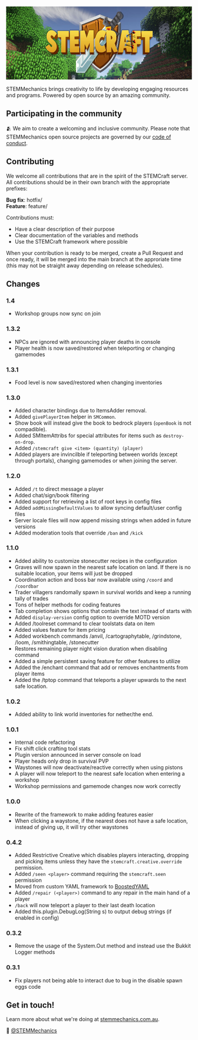 <p align="center"><img src="https://github.com/STEMMechanics/.github/blob/main/stemcraft-sky-logo.jpg?raw=true" width="666" height="198"></p>

STEMMechanics brings creativity to life by developing engaging resources and programs. Powered by open source by an amazing community.

## Participating in the community

🫂 We aim to create a welcoming and inclusive community. Please note that STEMMechanics open source projects are governed by our [code of conduct](code-of-conduct.md).

## Contributing

We welcome all contributions that are in the spirit of the STEMCraft server. All contributions should be in their own branch with the appropriate prefixes:

**Bug fix**: hotfix/<name>\
**Feature**: feature/<name>

Contributions must:

-   Have a clear description of their purpose
-   Clear documentation of the variables and methods
-   Use the STEMCraft framework where possible

When your contribution is ready to be merged, create a Pull Request and once ready, it will be merged into the main branch at the approriate time (this may not be straight away depending on release schedules).

## Changes

### 1.4

-   Workshop groups now sync on join

### 1.3.2

-   NPCs are ignored with announcing player deaths in console
-   Player health is now saved/restored when teleporting or changing gamemodes

### 1.3.1

-   Food level is now saved/restored when changing inventories

### 1.3.0

-   Added character bindings due to ItemsAdder removal.
-   Added `givePlayerItem` helper in `SMCommon`.
-   Show book will instead give the book to bedrock players (`openBook` is not compadible).
-   Added SMItemAttribs for special attributes for items such as `destroy-on-drop`.
-   Added `/stemcraft give <item> (quantity) (player)`
-   Added players are invincilble if teleporting between worlds (except through portals), changing gamemodes or when joining the server.

### 1.2.0

-   Added `/t` to direct message a player
-   Added chat/sign/book filtering
-   Added support for retrieving a list of root keys in config files
-   Added `addMissingDefaultValues` to allow syncing default/user config files
-   Server locale files will now append missing strings when added in future versions
-   Added moderation tools that override `/ban` and `/kick`

### 1.1.0

-   Added ability to customize stonecutter recipes in the configuration
-   Graves will now spawn in the nearest safe location on land. If there is no suitable location, your items will just be dropped
-   Coordination action and boss bar now available using `/coord` and `/coordbar`
-   Trader villagers randomally spawn in survival worlds and keep a running tally of trades
-   Tons of helper methods for coding features
-   Tab completion shows options that contain the text instead of starts with
-   Added `display-version` config option to override MOTD version
-   Added /toolreset command to clear toolstats data on item
-   Added values feature for item pricing
-   Added workbench commands /anvil, /cartographytable, /grindstone, /loom, /smithingtable, /stonecutter
-   Restores remaining player night vision duration when disabling command
-   Added a simple persistent saving feature for other features to utilize
-   Added the /enchant command that add or removes enchantments from player items
-   Added the /tptop command that teleports a player upwards to the next safe location.

### 1.0.2

-   Added ability to link world inventories for nether/the end.

### 1.0.1

-   Internal code refactoring
-   Fix shift click crafting tool stats
-   Plugin version announced in server console on load
-   Player heads only drop in survival PVP
-   Waystones will now deactivate/reactive correctly when using pistons
-   A player will now teleport to the nearest safe location when entering a workshop
-   Workshop permissions and gamemode changes now work correctly

### 1.0.0

-   Rewrite of the framework to make adding features easier
-   When clicking a waystone, if the nearest does not have a safe location, instead of giving up, it will try other waystones

### 0.4.2

-   Added Restrictive Creative which disables players interacting, dropping and picking items unless they have the `stemcraft.creative.override` permission.
-   Added `/seen <player>` command requiring the `stemcraft.seen` permission
-   Moved from custom YAML framework to [BoostedYAML](https://github.com/dejvokep/boosted-yaml)
-   Added `/repair (<player>)` command to any repair in the main hand of a player
-   `/back` will now teleport a player to their last death location
-   Added this.plugin.DebugLog(String s) to output debug strings (if enabled in config)

### 0.3.2

-   Remove the usage of the System.Out method and instead use the Bukkit Logger methods

### 0.3.1

-   Fix players not being able to interact due to bug in the disable spawn eggs code

## Get in touch!

Learn more about what we're doing at [stemmechanics.com.au](https://stemmechanics.com.au).

👋 [@STEMMechanics](https://twitter.com/STEMMechanics)
